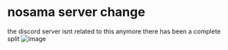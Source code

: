 # nosama server change
the discord server isnt related to this anymore there has been a complete split
![image](https://github.com/nosama-funnies/nosama-funnies/assets/83834491/9219e34c-aa8e-4ab8-9622-31887daeb739)

